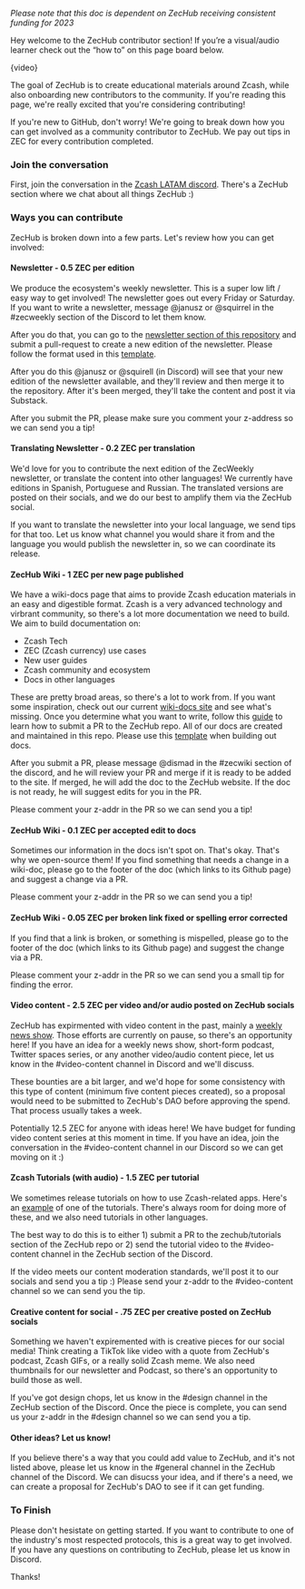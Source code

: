 *Please note that this doc is dependent on ZecHub receiving consistent funding for 2023*

Hey welcome to the ZecHub contributor section! If you’re a visual/audio learner check out the “how to” on this page board below.

{video}

The goal of ZecHub is to create educational materials around Zcash, while also onboarding new contributors to the community. If you're reading this page, we're really excited that you're considering contributing!

If you're new to GitHub, don't worry! We're going to break down how you can get involved as a community contributor to ZecHub. We pay out tips in ZEC for every contribution completed.

### Join the conversation

First, join the conversation in the [Zcash LATAM discord](https://discord.gg/zcash). There's a ZecHub section where we chat about all things ZecHub :)

### Ways you can contribute

ZecHub is broken down into a few parts. Let's review how you can get involved:

#### Newsletter - 0.5 ZEC per edition

We produce the ecosystem's weekly newsletter. This is a super low lift / easy way to get involved! The newsletter goes out every Friday or Saturday. If you want to write a newsletter, message @janusz or @squirrel in the #zecweekly section of the Discord to let them know.

After you do that, you can go to the [newsletter section of this repository](https://github.com/ZecHub/zechub/blob/main/newsletter/newsletterbasics.md) and submit a pull-request to create a new edition of the newsletter. Please follow the format used in this [template](https://github.com/ZecHub/zechub/blob/main/newsletter/newslettertemplate.md).

After you do this @janusz or @squirell (in Discord) will see that your new edition of the newsletter available, and they'll review and then merge it to the repository. After it's been merged, they'll take the content and post it via Substack.

After you submit the PR, please make sure you comment your z-address so we can send you a tip!

#### Translating Newsletter - 0.2 ZEC per translation

We'd love for you to contribute the next edition of the ZecWeekly newsletter, or translate the content into other languages! We currently have editions in Spanish, Portuguese and Russian. The translated versions are posted on their socials, and we do our best to amplify them via the ZecHub social.

If you want to translate the newsletter into your local language, we send tips for that too. Let us know what channel you would share it from and the language you would publish the newsletter in, so we can coordinate its release.

#### ZecHub Wiki - 1 ZEC per new page published

We have a wiki-docs page that aims to provide Zcash education materials in an easy and digestible format. Zcash is a very advanced technology and virbrant community, so there's a lot more documentation we need to build. We aim to build documentation on:

- Zcash Tech
- ZEC (Zcash currency) use cases
- New user guides
- Zcash community and ecosystem
- Docs in other languages

These are pretty broad areas, so there's a lot to work from. If you want some inspiration, check out our current [wiki-docs site](https://zechub.notion.site/zechub/ZecHub-Wiki-d74acc14d9c04887be52486db86da0ba) and see what's missing. Once you determine what you want to write, follow this [guide](https://github.com/ZecHub/zechub/blob/main/README.md) to learn how to submit a PR to the ZecHub repo. All of our docs are created and maintained in this repo. Please use this [template](https://github.com/ZecHub/zechub/blob/main/template.md) when building out docs.

After you submit a PR, please message @dismad in the #zecwiki section of the discord, and he will review your PR and merge if it is ready to be added to the site. If merged, he will add the doc to the ZecHub website. If the doc is not ready, he will suggest edits for you in the PR.

Please comment your z-addr in the PR so we can send you a tip!

#### ZecHub Wiki - 0.1 ZEC per accepted edit to docs

Sometimes our information in the docs isn't spot on. That's okay. That's why we open-source them! If you find something that needs a change in a wiki-doc, please go to the footer of the doc (which links to its Github page) and suggest a change via a PR.

Please comment your z-addr in the PR so we can send you a tip!

#### ZecHub Wiki - 0.05 ZEC per broken link fixed or spelling error corrected

If you find that a link is broken, or something is mispelled, please go to the footer of the doc (which links to its Github page) and suggest the change via a PR.

Please comment your z-addr in the PR so we can send you a small tip for finding the error.

#### Video content - 2.5 ZEC per video and/or audio posted on ZecHub socials

ZecHub has expirmented with video content in the past, mainly a [weekly news show](https://www.youtube.com/watch?v=frTzwCWRNLs&t=434s). Those efforts are currently on pause, so there's an opportunity here! If you have an idea for a weekly news show, short-form podcast, Twitter spaces series, or any another video/audio content piece, let us know in the #video-content channel in Discord and we'll discuss. 

These bounties are a bit larger, and we'd hope for some consistency with this type of content (minimum five content pieces created), so a proposal would need to be submitted to ZecHub's DAO before approving the spend. That process usually takes a week.

Potentially 12.5 ZEC for anyone with ideas here! We have budget for funding video content series at this moment in time. If you have an idea, join the conversation in the #video-content channel in our Discord so we can get moving on it :)

#### Zcash Tutorials (with audio) - 1.5 ZEC per tutorial

We sometimes release tutorials on how to use Zcash-related apps. Here's an [example](https://www.youtube.com/watch?v=Mgm_nK3gr7U&list=PL6_epn0lASLGc_YALzxbMH0-dNyhFufus&index=7) of one of the tutorials. There's always room for doing more of these, and we also need tutorials in other languages.

The best way to do this is to either 1) submit a PR to the zechub/tutorials section of the ZecHub repo or 2) send the tutorial video to the #video-content channel in the ZecHub section of the Discord.

If the video meets our content moderation standards, we'll post it to our socials and send you a tip :) Please send your z-addr to the #video-content channel so we can send you the tip.

#### Creative content for social - .75 ZEC per creative posted on ZecHub socials

Something we haven't expiremented with is creative pieces for our social media! Think creating a TikTok like video with a quote from ZecHub's podcast, Zcash GIFs, or a really solid Zcash meme. We also need thumbnails for our newsletter and Podcast, so there's an opportunity to build those as well.

If you've got design chops, let us know in the #design channel in the ZecHub section of the Discord. Once the piece is complete, you can send us your z-addr in the #design channel so we can send you a tip.

#### Other ideas? Let us know!

If you believe there's a way that you could add value to ZecHub, and it's not listed above, please let us know in the #general channel in the ZecHub channel of the Discord. We can disucss your idea, and if there's a need, we can create a proposal for ZecHub's DAO to see if it can get funding.

### To Finish

Please don't hesistate on getting started. If you want to contribute to one of the industry's most respected protocols, this is a great way to get involved. If you have any questions on contributing to ZecHub, please let us know in Discord.

Thanks!

